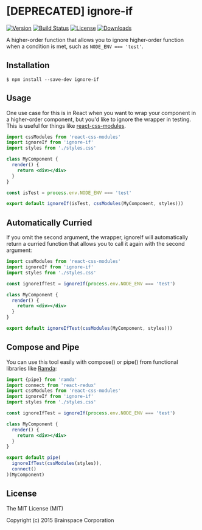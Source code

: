 # [DEPRECATED] ignore-if

[![Version][version-svg]][package-url] [![Build Status][travis-svg]][travis-url] [![License][license-image]][license-url] [![Downloads][downloads-image]][downloads-url]

A higher-order function that allows you to ignore higher-order function when
a condition is met, such as `NODE_ENV === 'test'`.

## Installation

    $ npm install --save-dev ignore-if

## Usage

One use case for this is in React when you want to wrap your component in a
higher-order component, but you'd like to ignore the wrapper in testing. This
is useful for things like [react-css-modules][react-css-modules].

```jsx
import cssModules from 'react-css-modules'
import ignoreIf from 'ignore-if'
import styles from './styles.css'

class MyComponent {
  render() {
    return <div></div>
  }
}

const isTest = process.env.NODE_ENV === 'test'

export default ignoreIf(isTest, cssModules(MyComponent, styles)))
```

## Automatically Curried

If you omit the second argument, the wrapper, ignoreIf will automatically return
a curried function that allows you to call it again with the second argument:

```jsx
import cssModules from 'react-css-modules'
import ignoreIf from 'ignore-if'
import styles from './styles.css'

const ignoreIfTest = ignoreIf(process.env.NODE_ENV === 'test')

class MyComponent {
  render() {
    return <div></div>
  }
}

export default ignoreIfTest(cssModules(MyComponent, styles)))
```

## Compose and Pipe

You can use this tool easily with compose() or pipe() from functional libraries
like [Ramda][ramda]:

```jsx
import {pipe} from 'ramda'
import connect from 'react-redux'
import cssModules from 'react-css-modules'
import ignoreIf from 'ignore-if'
import styles from './styles.css'

const ignoreIfTest = ignoreIf(process.env.NODE_ENV === 'test')

class MyComponent {
  render() {
    return <div></div>
  }
}

export default pipe(
  ignoreIfTest(cssModules(styles)),
  connect()
)(MyComponent)
```

## License

The MIT License (MIT)

Copyright (c) 2015 Brainspace Corporation

[travis-svg]: https://img.shields.io/travis/bkonkle/ignore-if/master.svg?style=flat-square
[travis-url]: https://travis-ci.org/bkonkle/ignore-if
[license-image]: http://img.shields.io/badge/license-MIT-green.svg?style=flat-square
[license-url]: LICENSE
[downloads-image]: https://img.shields.io/npm/dm/ignore-if.svg?style=flat-square
[downloads-url]: http://npm-stat.com/charts.html?package=ignore-if
[version-svg]: https://img.shields.io/npm/v/ignore-if.svg?style=flat-square
[package-url]: https://npmjs.org/package/ignore-if
[react-css-modules]: https://github.com/gajus/react-css-modules
[ramda]: http://ramdajs.com/0.18.0/
